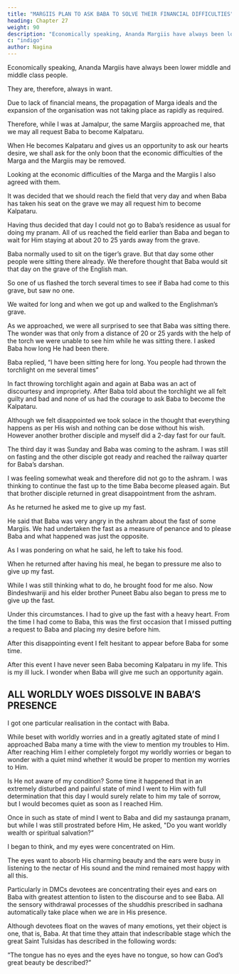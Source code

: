 ```yaml
---
title: "MARGIIS PLAN TO ASK BABA TO SOLVE THEIR FINANCIAL DIFFICULTIES"
heading: Chapter 27
weight: 90
description: "Economically speaking, Ananda Margiis have always been lower middle and middle class people"
c: "indigo"
author: Nagina
---
```



Economically speaking, Ananda Margiis have always been lower middle and middle class people.

They are, therefore, always in want.

Due to lack of financial means, the propagation of Marga ideals and the expansion of the organisation was not taking place as rapidly as required.

Therefore, while I was at Jamalpur, the same Margiis approached me, that we may all request Baba to become Kalpataru. 

When He becomes Kalpataru and gives us an opportunity to ask our hearts desire, we shall ask for the only boon that the economic difficulties of the Marga and the Margiis may be removed.

Looking at the economic difficulties of the Marga and the Margiis I also agreed with them.

It was decided that we should reach the field that very day and when Baba has taken his seat on the grave we may all request him to become Kalpataru. 

Having thus decided that day I could not go to Baba’s residence as usual for doing my pranam. All of us reached the field earlier than Baba and began to wait for Him staying at about 20 to 25 yards away from the grave.

Baba normally used to sit on the tiger’s grave. But that day some other people were sitting there already. We therefore thought that Baba would sit that day on the grave of the English man.

So one of us flashed the torch several times to see if Baba had come to this grave, but saw no one. 

We waited for long and when we got up and walked to the Englishman’s grave.

As we approached, we were all surprised to see that Baba was sitting there. The wonder was that only from a distance of 20 or 25 yards with the help of the torch we were unable to see him while he was sitting there. I asked Baba how long He had been there.

Baba replied, “I have been sitting here for long. You people had thrown the torchlight on me several times”

In fact throwing torchlight again and again at Baba was an act of discourtesy and impropriety. After Baba told about the torchlight we all felt guilty and bad and none of us had the courage to ask Baba to become the Kalpataru.

Although we felt disappointed we took solace in the thought that everything happens as per His wish and nothing can be dose without his wish. However another brother disciple and myself did a 2-day fast for our fault.

The third day it was Sunday and Baba was coming to the ashram. I was still on fasting and the other disciple got ready and reached the railway quarter for Baba’s darshan.

I was feeling somewhat weak and therefore did not go to the ashram. I was thinking to continue the fast up to the time Baba become pleased again. But that brother disciple returned in great disappointment from the ashram. 

As he returned he asked me to give up my fast. 

He said that Baba was very angry in the ashram about the fast of some Margiis. We had undertaken the fast as a measure of penance and to please Baba and what happened was just the opposite. 

As I was pondering on what he said, he left to take his food.

When he returned after having his meal, he began to pressure me also to give up my fast.

While I was still thinking what to do, he brought food for me also. Now Bindeshwariji and his elder brother Puneet Babu also began to press me to give up the fast.

Under this circumstances. I had to give up the fast with a heavy heart. From the time I had come to Baba, this was the first occasion that I missed putting a request to Baba and placing my desire before him. 

After this disappointing event I felt hesitant to appear before Baba for some time.

After this event I have never seen Baba becoming Kalpataru in my life. This is my ill luck. I wonder when Baba will give me such an opportunity again. 



## ALL WORLDLY WOES DISSOLVE IN BABA’S PRESENCE

I got one particular realisation in the contact with Baba. 

While beset with worldly worries and in a greatly agitated state of mind I approached Baba many a time with the view to mention my troubles to Him. After reaching Him I either completely forgot my worldly worries or began to wonder with a quiet mind whether it would be proper to mention my worries to Him.

Is He not aware of my condition? Some time it happened that in an extremely disturbed and painful state of mind I went to Him with full determination that this day I would surely relate to him my tale of sorrow, but I would becomes quiet as soon as I reached Him.

Once in such as state of mind I went to Baba and did my sastaunga pranam, but while I was still prostrated before Him, He asked, "Do you want worldly wealth or spiritual salvation?”

I began to think, and my eyes were concentrated on Him.

The eyes want to absorb His charming beauty and the ears were busy in listening to the nectar of His
sound and the mind remained most happy with all this.

Particularly in DMCs devotees are concentrating their eyes and ears on Baba with greatest attention to listen to the discourse and to see Baba. All the sensory withdrawal processes of the shuddhis prescribed in sadhana automatically take place
when we are in His presence. 

Although devotees float on the waves of many emotions, yet their object is one, that is, Baba. At that time they attain that indescribable stage which the great Saint Tulsidas has described in the following words:

“The tongue has no eyes and the eyes have no tongue, so how can God’s great beauty be described?”


